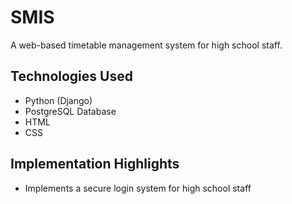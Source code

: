 # SMIS
A web-based timetable management system for high school staff.

## Technologies Used  
* Python (Django)
* PostgreSQL Database
* HTML
* CSS

## Implementation Highlights

* Implements a secure login system for high school staff

